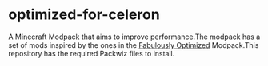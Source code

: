 # optimized-for-celeron
A Minecraft Modpack that aims to improve performance.The modpack has a set of mods inspired by the ones in the [Fabulously Optimized](https://github.com/Fabulously-Optimized/fabulously-optimized) Modpack.This repository has the required Packwiz files to install.
